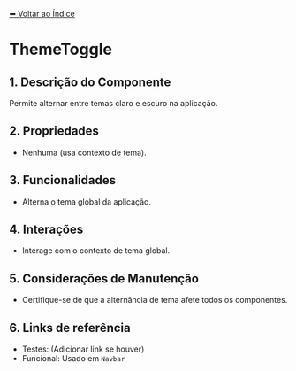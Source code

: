 [⬅ Voltar ao Índice](../../DOCUMENTATION.md)

# ThemeToggle

## 1. Descrição do Componente
Permite alternar entre temas claro e escuro na aplicação.

## 2. Propriedades
- Nenhuma (usa contexto de tema).

## 3. Funcionalidades
- Alterna o tema global da aplicação.

## 4. Interações
- Interage com o contexto de tema global.

## 5. Considerações de Manutenção
- Certifique-se de que a alternância de tema afete todos os componentes.

## 6. Links de referência
- Testes: (Adicionar link se houver)
- Funcional: Usado em `Navbar`
